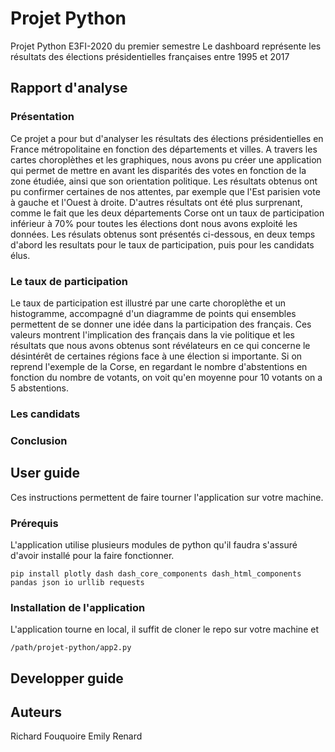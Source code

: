 # Projet Python
Projet Python E3FI-2020 du premier semestre
Le dashboard représente les résultats des élections présidentielles françaises entre 1995 et 2017

## Rapport d'analyse
### Présentation
Ce projet a pour but d'analyser les résultats des élections présidentielles en France métropolitaine en fonction des départements et villes. A travers les cartes choroplèthes et les graphiques, nous avons pu créer une application qui permet de mettre en avant les disparités des votes en fonction de la zone étudiée, ainsi que son orientation politique. Les résultats obtenus ont pu confirmer certaines de nos attentes, par exemple que l'Est parisien vote à gauche et l'Ouest à droite. D'autres résultats ont été plus surprenant, comme le fait que les deux départements Corse ont un taux de participation inférieur à 70% pour toutes les élections dont nous avons exploité les données.
Les résulats obtenus sont présentés ci-dessous, en deux temps d'abord les resultats pour le taux de participation, puis pour les candidats élus.

### Le taux de participation
Le taux de participation est illustré par une carte choroplèthe et un histogramme, accompagné d'un diagramme de points qui ensembles permettent de se donner une idée dans la participation des français. Ces valeurs montrent l'implication des français dans la vie politique et les résultats que nous avons obtenus sont révélateurs en ce qui concerne le désintérêt de certaines régions face à une élection si importante. Si on reprend l'exemple de la Corse, en regardant le nombre d'abstentions en fonction du nombre de votants, on voit qu'en moyenne pour 10 votants on a 5 abstentions. 
### Les candidats 

### Conclusion

## User guide
Ces instructions permettent de faire tourner l'application sur votre machine.
### Prérequis
L'application utilise plusieurs modules de python qu'il faudra s'assuré d'avoir installé pour la faire fonctionner.
```
pip install plotly dash dash_core_components dash_html_components pandas json io urllib requests

```
### Installation de l'application
L'application tourne en local, il suffit de cloner le repo sur votre machine et 
````
/path/projet-python/app2.py
````
## Developper guide

## Auteurs
Richard Fouquoire
Emily Renard